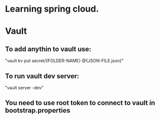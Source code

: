 # Learning spring cloud.

# Vault

## To add anythin to vault use:
"vault kv put secret/{FOLDER-NAME} @{JSON-FILE.json}"

## To run vault dev server: 
"vault server -dev"

## You need to use root token to connect to vault in bootstrap.properties
